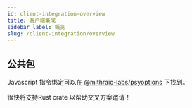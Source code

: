 ```yaml
---
id: client-integration-overview
title: 客户端集成
sidebar_label: 概览
slug: /client-integration/overview
---
```



## 公共包

Javascript 指令绑定可以在 [@mithraic-labs/psyoptions](https://www.npmjs.com/package/@mithraic-labs/psyoptions) 下找到。

很快将支持Rust crate 以帮助交叉方案邀请！

